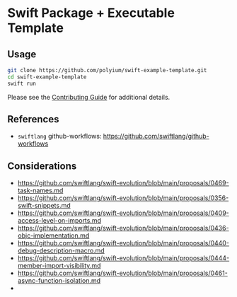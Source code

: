 # Swift Package + Executable Template

## Usage

```bash
git clone https://github.com/polyium/swift-example-template.git
cd swift-example-template
swift run
```

Please see the [Contributing Guide](./CONTRIBUTING.md) for additional details.

## References

- `swiftlang` github-workflows: https://github.com/swiftlang/github-workflows

## Considerations

- https://github.com/swiftlang/swift-evolution/blob/main/proposals/0469-task-names.md
- https://github.com/swiftlang/swift-evolution/blob/main/proposals/0356-swift-snippets.md
- https://github.com/swiftlang/swift-evolution/blob/main/proposals/0409-access-level-on-imports.md
- https://github.com/swiftlang/swift-evolution/blob/main/proposals/0436-objc-implementation.md
- https://github.com/swiftlang/swift-evolution/blob/main/proposals/0440-debug-description-macro.md
- https://github.com/swiftlang/swift-evolution/blob/main/proposals/0444-member-import-visibility.md
- https://github.com/swiftlang/swift-evolution/blob/main/proposals/0461-async-function-isolation.md
- 

